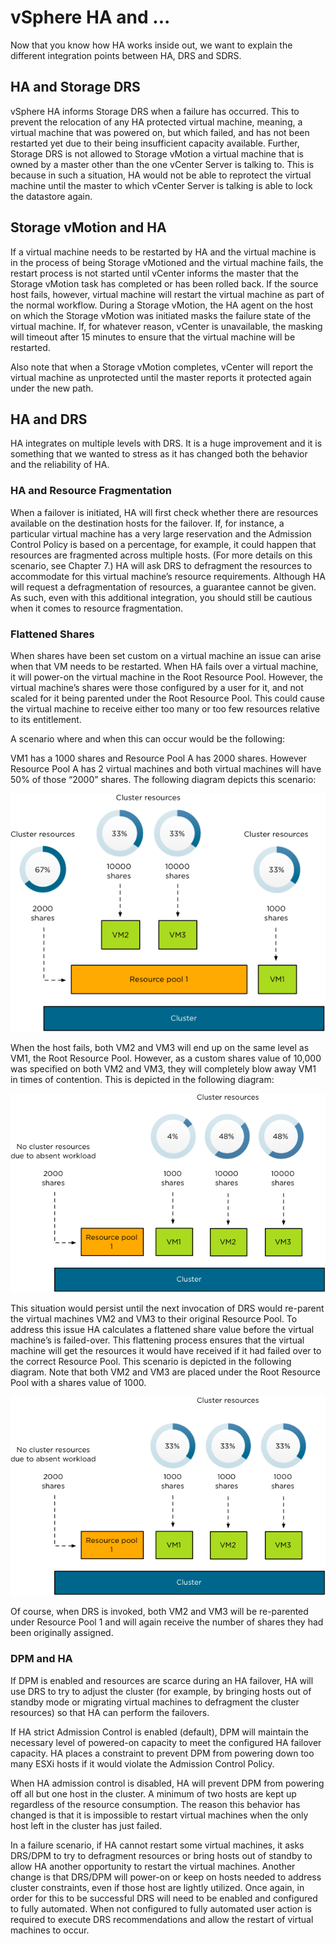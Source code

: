 # vSphere HA and ...

Now that you know how HA works inside out, we want to explain the different integration points between HA, DRS and SDRS.

## HA and Storage DRS

vSphere HA informs Storage DRS when a failure has occurred. This to prevent the relocation of any HA protected virtual machine, meaning, a virtual machine that was powered on, but which failed, and has not been restarted yet due to their being insufficient capacity available. Further, Storage DRS is not allowed to Storage vMotion a virtual machine that is owned by a master other than the one vCenter Server is talking to. This is because in such a situation, HA would not be able to reprotect the virtual machine until the master to which vCenter Server is talking is able to lock the datastore again.

## Storage vMotion and HA

If a virtual machine needs to be restarted by HA and the virtual machine is in the process of being Storage vMotioned and the virtual machine fails, the restart process is not started until vCenter informs the master that the Storage vMotion task has completed or has been rolled back. If the source host fails, however, virtual machine will restart the virtual machine as part of the normal workflow. During a Storage vMotion, the HA agent on the host on which the Storage vMotion was initiated masks the failure state of the virtual machine. If, for whatever reason, vCenter is unavailable, the masking will timeout after 15 minutes to ensure that the virtual machine will be restarted.

Also note that when a Storage vMotion completes, vCenter will report the virtual machine as unprotected until the master reports it protected again under the new path.

## HA and DRS

HA integrates on multiple levels with DRS. It is a huge improvement and it is something that we wanted to stress as it has changed both the behavior and the reliability of HA.

### HA and Resource Fragmentation

When a failover is initiated, HA will first check whether there are resources available on the destination hosts for the failover. If, for instance, a particular virtual machine has a very large reservation and the Admission Control Policy is based on a percentage, for example, it could happen that resources are fragmented across multiple hosts. (For more details on this scenario, see Chapter 7.) HA will ask DRS to defragment the resources to accommodate for this virtual machine’s resource requirements. Although HA will request a defragmentation of resources, a guarantee cannot be given. As such, even with this additional integration, you should still be cautious when it comes to resource fragmentation.

### Flattened Shares

When shares have been set custom on a virtual machine an issue can arise when that VM needs to be restarted. When HA fails over a virtual machine, it will power-on the virtual machine in the Root Resource Pool. However, the virtual machine’s shares were those configured by a user for it, and not scaled for it being parented under the Root Resource Pool. This could cause the virtual machine to receive either too many or too few resources relative to its entitlement.

A scenario where and when this can occur would be the following:

VM1 has a 1000 shares and Resource Pool A has 2000 shares. However Resource Pool A has 2 virtual machines and both virtual machines will have 50% of those “2000” shares. The following diagram depicts this scenario:

![](fig45.png "Flatten shares starting point")

When the host fails, both VM2 and VM3 will end up on the same level as VM1, the Root Resource Pool. However, as a custom shares value of 10,000 was specified on both VM2 and VM3, they will completely blow away VM1 in times of contention. This is depicted in the following diagram:

![](fig46.png "Flatten shares host failure")

This situation would persist until the next invocation of DRS would re-parent the virtual machines VM2 and VM3 to their original Resource Pool. To address this issue HA calculates a flattened share value before the virtual machine’s is failed-over. This flattening process ensures that the virtual machine will get the resources it would have received if it had failed over to the correct Resource Pool. This scenario is depicted in the following diagram. Note that both VM2 and VM3 are placed under the Root Resource Pool with a shares value of 1000.

![](fig47.png "Flatten shares after host failure before DRS invocation")

Of course, when DRS is invoked, both VM2 and VM3 will be re-parented under Resource Pool 1 and will again receive the number of shares they had been originally assigned.

### DPM and HA

If DPM is enabled and resources are scarce during an HA failover, HA will use DRS to try to adjust the cluster (for example, by bringing hosts out of standby mode or migrating virtual machines to defragment the cluster resources) so that HA can perform the failovers.

If HA strict Admission Control is enabled (default), DPM will maintain the necessary level of powered-on capacity to meet the configured HA failover capacity. HA places a constraint to prevent DPM from powering down too many ESXi hosts if it would violate the Admission Control Policy.

When HA admission control is disabled, HA will prevent DPM from powering off all but one host in the cluster. A minimum of two hosts are kept up regardless of the resource consumption. The reason this behavior has changed is that it is impossible to restart virtual machines when the only host left in the cluster has just failed.

In a failure scenario, if HA cannot restart some virtual machines, it asks DRS/DPM to try to defragment resources or bring hosts out of standby to allow HA another opportunity to restart the virtual machines. Another change is that DRS/DPM will power-on or keep on hosts needed to address cluster constraints, even if those host are lightly utilized. Once again, in order for this to be successful DRS will need to be enabled and configured to fully automated. When not configured to fully automated user action is required to execute DRS recommendations and allow the restart of virtual machines to occur.
